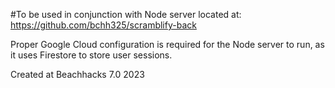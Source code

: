 #To be used in conjunction with Node server located at: https://github.com/bchh325/scramblify-back

Proper Google Cloud configuration is required for the Node server to run, as it uses Firestore to store user sessions.

Created at Beachhacks 7.0 2023
